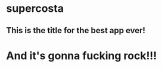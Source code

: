 # supercosta
<html>
<div>
<h2> This is the title for the best app ever!</h2>
<h1>And it's gonna fucking rock!!!</h2>
</div>
</html>
